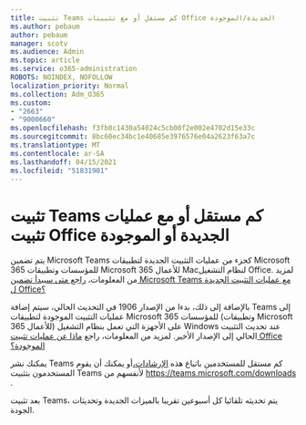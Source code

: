 ```yaml
---
title: تثبيت Teams كم مستقل أو مع تثبيتات Office الجديدة/الموجودة
ms.author: pebaum
author: pebaum
manager: scotv
ms.audience: Admin
ms.topic: article
ms.service: o365-administration
ROBOTS: NOINDEX, NOFOLLOW
localization_priority: Normal
ms.collection: Adm_O365
ms.custom:
- "2663"
- "9000660"
ms.openlocfilehash: f3fb8c1430a54024c5cb00f2e002e4702d15e33c
ms.sourcegitcommit: 8bc60ec34bc1e40685e3976576e04a2623f63a7c
ms.translationtype: MT
ms.contentlocale: ar-SA
ms.lasthandoff: 04/15/2021
ms.locfileid: "51831901"
---
```

# <a name="installing-teams-as-standalone-or-with-new-or-existing-office-installations"></a>تثبيت Teams كم مستقل أو مع عمليات تثبيت Office الجديدة أو الموجودة

يتم تضمين Microsoft Teams  كجزء من عمليات التثبيت الجديدة لتطبيقات Microsoft 365 للمؤسسات وتطبيقات Microsoft 365 للأعمال Macلنظام التشغيل Office. لمزيد من المعلومات، [راجع متى سيبدأ تضمين Microsoft Teams مع عمليات التثبيت الجديدة ل Office؟](https://docs.microsoft.com/deployoffice/teams-install#when-will-microsoft-teams-start-being-included-with-new-installations-of-microsoft-365-apps)

بالإضافة إلى ذلك، بدءا من الإصدار 1906  في التحديث الحالي، سيتم إضافة Teams إلى عمليات التثبيت الموجودة لتطبيقات Microsoft 365 للمؤسسات (وتطبيقات Microsoft 365 للأعمال) على الأجهزة التي تعمل بنظام التشغيل Windows عند تحديث التثبيت الحالي إلى الإصدار الأخير. لمزيد من المعلومات، راجع [ماذا عن عمليات تثبيت Office الموجودة؟](https://docs.microsoft.com/deployoffice/teams-install#what-about-existing-installations-of-microsoft-365-apps)

يمكنك نشر Teams كم مستقل للمستخدمين باتباع هذه [الإرشادات،](https://docs.microsoft.com/MicrosoftTeams/msi-deployment)أو يمكنك أن يقوم المستخدمون بتثبيت Teams لأنفسهم من https://teams.microsoft.com/downloads .

بعد تثبيت Teams، يتم [](https://docs.microsoft.com/deployoffice/teams-install#feature-and-quality-updates-for-microsoft-teams) تحديثه تلقائيا كل أسبوعين تقريبا بالميزات الجديدة وتحديثات الجودة. 

